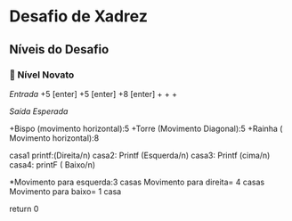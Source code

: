 

# Desafio de Xadrez 

## Níveis do Desafio

### 🏅 Nível Novato
 
*Entrada*
+5 [enter]
+5 [enter]
+8 [enter]
+
+
+

*Saída Esperada*

+Bispo (movimento horizontal):5
+Torre (Movimento Diagonal):5
+Rainha ( Movimento horizontal):8

casa1 printf:(Direita/n)
casa2: Printf (Esquerda/n)
casa3: Printf (cima/n)
casa4: printF ( Baixo/n)

*Movimento para esquerda:3 casas
Movimento para direita= 4 casas
Movimento para baixo= 1 casa



return 0

